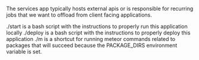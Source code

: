 The services app typically hosts external apis or is responsible for recurring jobs that we want to offload from client facing applications.

./start is a bash script with the instructions to properly run this application locally
./deploy is a bash script with the instructions to properly deploy this application
./m is a shortcut for running meteor commands related to packages that will succeed because the PACKAGE_DIRS environment variable is set.